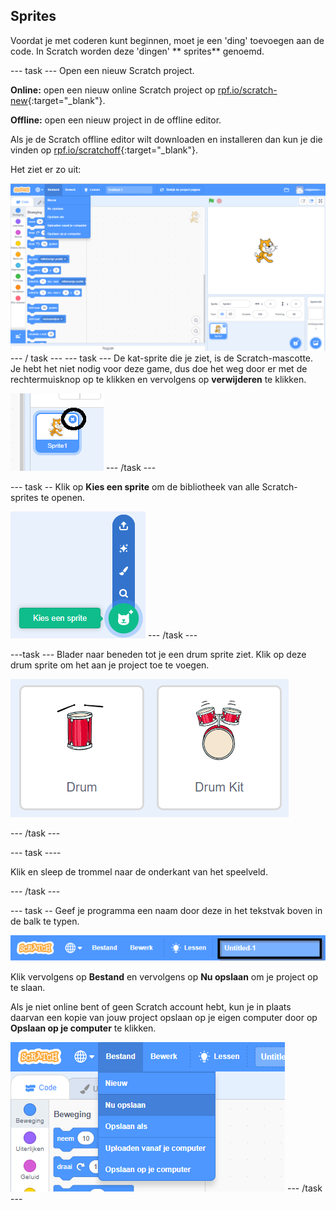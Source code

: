 ## Sprites

Voordat je met coderen kunt beginnen, moet je een 'ding' toevoegen aan de code. In Scratch worden deze 'dingen' ** sprites** genoemd.

\--- task \--- Open een nieuw Scratch project.

**Online:** open een nieuw online Scratch project op [rpf.io/scratch-new](http://rpf.io/scratch-new){:target="_blank"}.

**Offline:** open een nieuw project in de offline editor.

Als je de Scratch offline editor wilt downloaden en installeren dan kun je die vinden op [rpf.io/scratchoff](http://rpf.io/scratchoff){:target="_blank"}.

Het ziet er zo uit:

![screenshot](images/band-scratch.png) \--- / task \--- \--- task \--- De kat-sprite die je ziet, is de Scratch-mascotte. Je hebt het niet nodig voor deze game, dus doe het weg door er met de rechtermuisknop op te klikken en vervolgens op **verwijderen** te klikken.

![screenshot](images/band-delete-annotated.png) \--- /task \---

\--- task -- Klik op **Kies een sprite** om de bibliotheek van alle Scratch-sprites te openen.

![screenshot](images/band-sprite-library.png) \--- /task \---

\---task \--- Blader naar beneden tot je een drum sprite ziet. Klik op deze drum sprite om het aan je project toe te voegen.

![screenshot](images/band-sprite-drum.png)

\--- /task \---

\--- task \----

Klik en sleep de trommel naar de onderkant van het speelveld.

\--- /task \---

\--- task -- Geef je programma een naam door deze in het tekstvak boven in de balk te typen.

![name](images/band-name-annotated.png)

Klik vervolgens op **Bestand** en vervolgens op **Nu opslaan** om je project op te slaan.

Als je niet online bent of geen Scratch account hebt, kun je in plaats daarvan een kopie van jouw project opslaan op je eigen computer door op **Opslaan op je computer** te klikken.

![screenshot](images/band-save.png) \--- /task \---